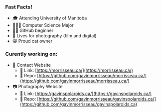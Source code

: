 ### Fast Facts! 
- 🎓 Attending University of Manitoba
- 👨🏻‍💻 Computer Science Major
- 🤏🏻 GitHub beginner
- 📸 Lives for photography (film and digital)
- 😺 Proud cat owner

### Curently working on:
- 📄 Contact Website
  - 🔗 Link: [https://morrisseau.ca/](https://morrisseau.ca/)
  - 🤖 Repo: [https://github.com/gavinmorrisseau/morrisseau.ca/](https://github.com/gavinmorrisseau/morrisseau.ca/)
- 📷 Photography Website
  - 🔗 Link: [https://gavinspolaroids.ca/](https://gavinspolaroids.ca/)
  - 🤖 Repo: [https://github.com/gavinmorrisseau/gavinspolaroids.ca/](https://github.com/gavinmorrisseau/gavinspolaroids.ca)
